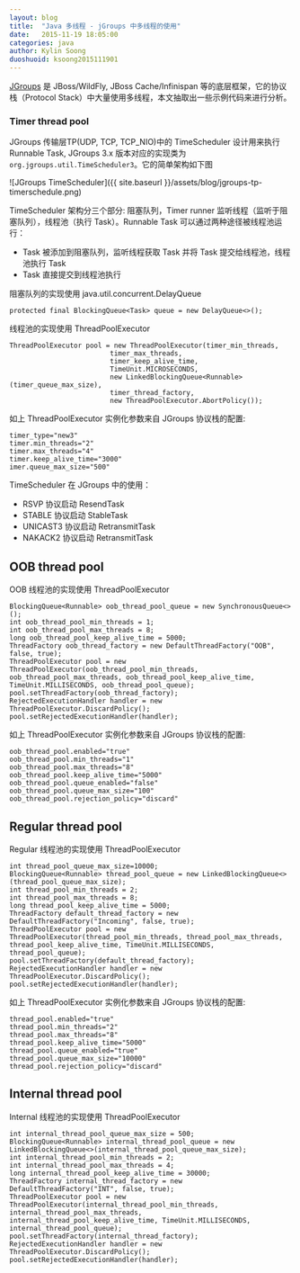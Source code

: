 ```yaml
---
layout: blog
title:  "Java 多线程 - jGroups 中多线程的使用"
date:   2015-11-19 18:05:00
categories: java
author: Kylin Soong
duoshuoid: ksoong2015111901
---
```


[JGroups](http://jgroups.org) 是 JBoss/WildFly, JBoss Cache/Infinispan 等的底层框架，它的协议栈（Protocol Stack）中大量使用多线程，本文抽取出一些示例代码来进行分析。

### Timer thread pool

JGroups 传输层TP(UDP, TCP, TCP_NIO)中的 TimeScheduler 设计用来执行 Runnable Task, JGroups 3.x 版本对应的实现类为 `org.jgroups.util.TimeScheduler3`。它的简单架构如下图

![JGroups TimeScheduler]({{ site.baseurl }}/assets/blog/jgroups-tp-timerschedule.png)

TimeScheduler 架构分三个部分: 阻塞队列，Timer runner 监听线程（监听于阻塞队列），线程池（执行 Task）。Runnable Task 可以通过两种途径被线程池运行：

* Task 被添加到阻塞队列，监听线程获取 Task 并将 Task 提交给线程池，线程池执行 Task
* Task 直接提交到线程池执行

阻塞队列的实现使用 java.util.concurrent.DelayQueue

~~~
protected final BlockingQueue<Task> queue = new DelayQueue<>();
~~~

线程池的实现使用 ThreadPoolExecutor

~~~
ThreadPoolExecutor pool = new ThreadPoolExecutor(timer_min_threads, 
						 timer_max_threads, 
						 timer_keep_alive_time,
						 TimeUnit.MICROSECONDS,
						 new LinkedBlockingQueue<Runnable>(timer_queue_max_size),
						 timer_thread_factory,
						 new ThreadPoolExecutor.AbortPolicy());
~~~

如上 ThreadPoolExecutor 实例化参数来自 JGroups 协议栈的配置:

~~~
timer_type="new3"
timer.min_threads="2"
timer.max_threads="4"
timer.keep_alive_time="3000"
imer.queue_max_size="500"
~~~

TimeScheduler 在 JGroups 中的使用：

* RSVP 协议启动 ResendTask
* STABLE 协议启动 StableTask
* UNICAST3 协议启动 RetransmitTask
* NAKACK2 协议启动 RetransmitTask


## OOB thread pool

OOB 线程池的实现使用 ThreadPoolExecutor

~~~
BlockingQueue<Runnable> oob_thread_pool_queue = new SynchronousQueue<>();
int oob_thread_pool_min_threads = 1;
int oob_thread_pool_max_threads = 8;
long oob_thread_pool_keep_alive_time = 5000;
ThreadFactory oob_thread_factory = new DefaultThreadFactory("OOB", false, true);
ThreadPoolExecutor pool = new ThreadPoolExecutor(oob_thread_pool_min_threads, oob_thread_pool_max_threads, oob_thread_pool_keep_alive_time, TimeUnit.MILLISECONDS, oob_thread_pool_queue);
pool.setThreadFactory(oob_thread_factory);
RejectedExecutionHandler handler = new ThreadPoolExecutor.DiscardPolicy();
pool.setRejectedExecutionHandler(handler);
~~~

如上 ThreadPoolExecutor 实例化参数来自 JGroups 协议栈的配置:

~~~
oob_thread_pool.enabled="true"
oob_thread_pool.min_threads="1"
oob_thread_pool.max_threads="8"
oob_thread_pool.keep_alive_time="5000"
oob_thread_pool.queue_enabled="false"
oob_thread_pool.queue_max_size="100"
oob_thread_pool.rejection_policy="discard"
~~~

## Regular thread pool

Regular 线程池的实现使用 ThreadPoolExecutor

~~~
int thread_pool_queue_max_size=10000;
BlockingQueue<Runnable> thread_pool_queue = new LinkedBlockingQueue<>(thread_pool_queue_max_size);
int thread_pool_min_threads = 2;
int thread_pool_max_threads = 8;
long thread_pool_keep_alive_time = 5000;
ThreadFactory default_thread_factory = new DefaultThreadFactory("Incoming", false, true);
ThreadPoolExecutor pool = new ThreadPoolExecutor(thread_pool_min_threads, thread_pool_max_threads, thread_pool_keep_alive_time, TimeUnit.MILLISECONDS, thread_pool_queue);
pool.setThreadFactory(default_thread_factory);
RejectedExecutionHandler handler = new ThreadPoolExecutor.DiscardPolicy();
pool.setRejectedExecutionHandler(handler);
~~~

如上 ThreadPoolExecutor 实例化参数来自 JGroups 协议栈的配置:

~~~
thread_pool.enabled="true"
thread_pool.min_threads="2"
thread_pool.max_threads="8"
thread_pool.keep_alive_time="5000"
thread_pool.queue_enabled="true"
thread_pool.queue_max_size="10000"
thread_pool.rejection_policy="discard"
~~~

## Internal thread pool

Internal 线程池的实现使用 ThreadPoolExecutor

~~~
int internal_thread_pool_queue_max_size = 500;
BlockingQueue<Runnable> internal_thread_pool_queue = new LinkedBlockingQueue<>(internal_thread_pool_queue_max_size);
int internal_thread_pool_min_threads = 2;
int internal_thread_pool_max_threads = 4;
long internal_thread_pool_keep_alive_time = 30000;
ThreadFactory internal_thread_factory = new DefaultThreadFactory("INT", false, true);
ThreadPoolExecutor pool = new ThreadPoolExecutor(internal_thread_pool_min_threads, internal_thread_pool_max_threads, internal_thread_pool_keep_alive_time, TimeUnit.MILLISECONDS, internal_thread_pool_queue);
pool.setThreadFactory(internal_thread_factory);
RejectedExecutionHandler handler = new ThreadPoolExecutor.DiscardPolicy();
pool.setRejectedExecutionHandler(handler);
~~~
